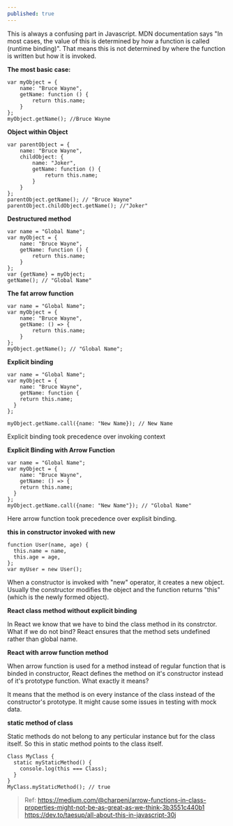 ```yaml
---
published: true
---
```

This is always a confusing part in Javascript. MDN documentation says "In most cases, the value of this is determined by how a function is called (runtime binding)". That means this is not determined by where the function is written but how it is invoked.

**The most basic case:**
```
var myObject = {
	name: "Bruce Wayne",
  	getName: function () {
    	return this.name;
  	}
};
myObject.getName(); //Bruce Wayne
```


**Object within Object**
```
var parentObject = {
	name: "Bruce Wayne",
    childObject: {
    	name: "Joker",
    	getName: function () {
     		return this.name;
    	}
  	}
};
parentObject.getName(); // "Bruce Wayne"
parentObject.childObject.getName(); //"Joker"
```

**Destructured method**

```
var name = "Global Name";
var myObject = {
	name: "Bruce Wayne",
  	getName: function () {
    	return this.name;
    }
};
var {getName} = myObject;
getName(); // "Global Name"
```

**The fat arrow function**

```
var name = "Global Name";
var myObject = {
	name: "Bruce Wayne",
	getName: () => {
    	return this.name;
  	}
};
myObject.getName(); // "Global Name";
```
**Explicit binding**

```
var name = "Global Name";
var myObject = {
	name: "Bruce Wayne",
	getName: function {
    return this.name;
  }
};

myObject.getName.call({name: "New Name}); // New Name
```
Explicit binding took precedence over invoking context

**Explicit Binding with Arrow Function**
```
var name = "Global Name";
var myObject = {
	name: "Bruce Wayne",
	getName: () => {
    return this.name;
  }
};
myObject.getName.call({name: "New Name"}); // "Global Name"
```
Here arrow function took precedence over explisit binding.

**this in constructor invoked with new**
```
function User(name, age) {
  this.name = name,
  this.age = age,
};
var myUser = new User();
```

When a constructor is invoked with "new" operator, it creates a new object. Usually the constructor modifies the object and the function returns "this" (which is the newly formed object).

**React class method without explicit binding**


In React we know that we have to bind the class method in its constrctor. What if we do not bind? React ensures that the method sets undefined rather than global name.

**React with arrow function method**

When arrow function is used for a method instead of regular function that is binded in constructor, React defines the method on it's constructor instead of it's prototype function. What exactly it means?

It means that the method is on every instance of the class instead of the constructor's prototype. It might cause some issues in testing with mock data. 

**static method of class**

Static methods do not belong to any perticular instance but for the class itself. So this in static method points to the class itself.

```
Class MyClass {
  static myStaticMethod() {
    console.log(this === Class);
  }
}
MyClass.myStaticMethod(); // true
```

> Ref: 
https://medium.com/@charpeni/arrow-functions-in-class-properties-might-not-be-as-great-as-we-think-3b3551c440b1
https://dev.to/taesup/all-about-this-in-javascript-30j
